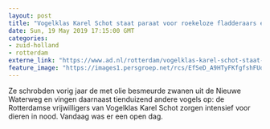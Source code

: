 ```yaml
---
layout: post
title: "Vogelklas Karel Schot staat paraat voor roekeloze fladderaars en jonge pechvogels"
date: Sun, 19 May 2019 17:15:00 GMT
categories: 
- zuid-holland 
- rotterdam 
externe_link: "https://www.ad.nl/rotterdam/vogelklas-karel-schot-staat-paraat-voor-roekeloze-fladderaars-en-jonge-pechvogels~af699aa4/"
feature_image: "https://images1.persgroep.net/rcs/EfSeD_A9HTyFKfgfshFUq6_W-TY/diocontent/148748860/_fitwidth/400/?appId=21791a8992982cd8da851550a453bd7f&quality=0.7"
---
```


Ze schrobden vorig jaar de met olie besmeurde zwanen uit de Nieuwe Waterweg en vingen daarnaast tienduizend andere vogels op: de Rotterdamse vrijwilligers van Vogelklas Karel Schot zorgen intensief voor dieren in nood. Vandaag was er een open dag.

